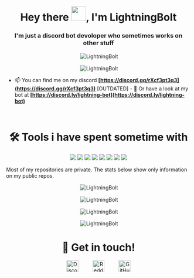 <h1 align="center">Hey there <img src="https://raw.githubusercontent.com/MartinHeinz/MartinHeinz/master/wave.gif" width="40px">, I'm LightningBolt</h1>
<h3 align="center">I'm just a discord bot devoloper who sometimes works on other stuff</h3>

<p align="center">&nbsp;<img align="center" src="https://komarev.com/ghpvc/?username=LightningBolt62&style=flat-square" alt="LightningBolt" /> </p>

<p align="center">&nbsp;<img align="center" src="https://discord.c99.nl/widget/theme-3/733232145304125540.png" alt="LightningBolt" /></p>

- 📫 You can find me on my discord **[https://discord.gg/rXcf3pt3q3](https://discord.gg/rXcf3pt3q3)**
[OUTDATED] - 🤖 Or have a look at my bot at **[https://discord.ly/lightning-bot](https://discord.ly/lightning-bot)**
<br>
<h1 align="center">🛠️ Tools i have spent sometime with</h1>
<p align="center"><img src="https://img.shields.io/badge/node.js%20-%2343853D.svg?&style=for-the-badge&logo=node.js&logoColor=white"/>   <img src="https://img.shields.io/badge/javascript%20-%23323330.svg?&style=for-the-badge&logo=javascript&logoColor=%23F7DF1E"/>   <img src="https://img.shields.io/badge/html5%20-%23E34F26.svg?&style=for-the-badge&logo=html5&logoColor=white"/>   <img src="https://img.shields.io/badge/css3%20-%231572B6.svg?&style=for-the-badge&logo=css3&logoColor=white"/>   <img src="https://img.shields.io/badge/python%20-%2314354C.svg?&style=for-the-badge&logo=python&logoColor=white"/>   <img src="https://img.shields.io/badge/express.js%20-%23404d59.svg?&style=for-the-badge"/>   <img src="https://img.shields.io/badge/github%20-%23121011.svg?&style=for-the-badge&logo=github&logoColor=white"/>   <img src ="https://img.shields.io/badge/MongoDB-%234ea94b.svg?&style=for-the-badge&logo=mongodb&logoColor=white"/></p>
Most of my repositories are private. The stats below show only information on my public repos.
<p align="center">&nbsp;<img align="center" src="https://github-readme-stats.vercel.app/api/top-langs/?username=LightningBolt62&layout=compact&theme=radical" alt="LightningBolt" /></p>
<p align="center">&nbsp;<img align="center" src="https://github-profile-trophy.vercel.app/?username=LightningBolt62&row=2&column=3&theme=radical" alt="LightningBolt" /></p>
<p align="center">&nbsp;<img align="center" src="https://github-readme-stats.vercel.app/api?username=LightningBolt62&show_icons=true&theme=radical" alt="LightningBolt" /></p>
<p align="center">&nbsp;<img align="center" src="https://github-readme-streak-stats.herokuapp.com/?user=LightningBolt62&theme=dark" alt="LightningBolt" /></p>
<h1 align="center">🤝 Get in touch!</h1>
<p align="center">
<a href="https://discord.com/users/733232145304125540" target="_blank"><img alt="Discord" title="Discord" height="32" width="32" src="https://raw.githubusercontent.com/peterthehan/peterthehan/master/assets/discord.svg"></a>&nbsp;&nbsp;&nbsp;&nbsp;&nbsp;&nbsp;&nbsp;&nbsp;&nbsp;
<a href="https://reddit.com/u/LightningBolt62" target="_blank"><img alt="Reddit" title="Reddit" height="32" width="32" src="https://raw.githubusercontent.com/peterthehan/peterthehan/master/assets/reddit.svg"></a>&nbsp;&nbsp;&nbsp;&nbsp;&nbsp;&nbsp;&nbsp;&nbsp;&nbsp;
<a href="https://github.com/Lightning_Bolt62"><img alt="GitHub" title="GitHub" height="32" width="32" src="https://raw.githubusercontent.com/peterthehan/peterthehan/master/assets/github.svg"></a>
</p>
